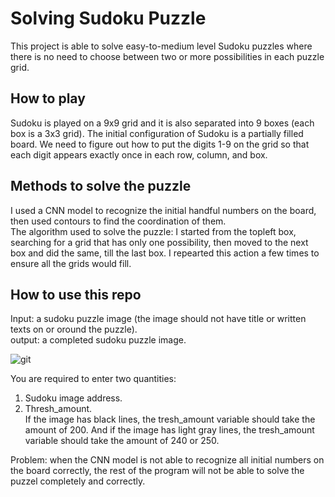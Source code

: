 # Solving Sudoku Puzzle
This project is able to solve easy-to-medium level Sudoku puzzles where there is no need to choose between two or more possibilities in each puzzle grid.

## How to play
Sudoku is played on a 9x9 grid and it is also separated into 9 boxes (each box is a 3x3 grid). The initial configuration of Sudoku is a partially filled board. We need to figure out how to put the digits 1-9 on the grid so that each digit appears exactly once in each row, column, and box.

## Methods to solve the puzzle
I used a CNN model to recognize the initial handful numbers on the board, then used contours to find the coordination of them.  
The algorithm used to solve the puzzle: I started from the topleft box, searching for a grid that has only one possibility, then moved to the next box and did the same, till the last box. I repearted this action a few times to ensure all the grids would fill.

## How to use this repo
Input: a sudoku puzzle image (the image should not have title or written texts on or oround the puzzle).  
output: a completed sudoku puzzle image.

![git](https://user-images.githubusercontent.com/103570811/179358848-96765be3-0b94-4f75-8e8c-cc6a8a29eb0c.png)

You are required to enter two quantities:  
1. Sudoku image address.  
2. Thresh_amount.  
If the image has black lines, the tresh_amount variable should take the amount of 200. And if the image has light gray lines, the tresh_amount variable should take the amount of 240 or 250.  
  
  Problem: when the CNN model is not able to recognize all initial numbers on the board correctly, the rest of the program will not be able to solve the puzzel completely and correctly.
